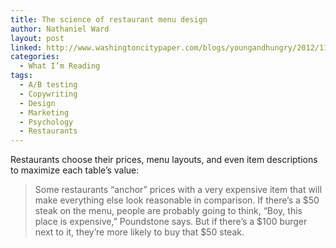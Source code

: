 ```yaml
---
title: The science of restaurant menu design
author: Nathaniel Ward
layout: post
linked: http://www.washingtoncitypaper.com/blogs/youngandhungry/2012/11/07/made-to-order-the-art-and-science-of-menu-development/
categories:
  - What I’m Reading
tags:
  - A/B testing
  - Copywriting
  - Design
  - Marketing
  - Psychology
  - Restaurants
---
```

Restaurants choose their prices, menu layouts, and even item descriptions to maximize each table’s value:

> Some restaurants “anchor” prices with a very expensive item that will make everything else look reasonable in comparison. If there’s a $50 steak on the menu, people are probably going to think, “Boy, this place is expensive,” Poundstone says. But if there’s a $100 burger next to it, they’re more likely to buy that $50 steak.